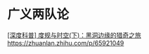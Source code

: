 # 广义两队论











[[深度科普] 度规与时空(下)：黑洞边缘的猎奇之旅https://zhuanlan.zhihu.com/p/65921049](https://zhuanlan.zhihu.com/p/65921049)




















